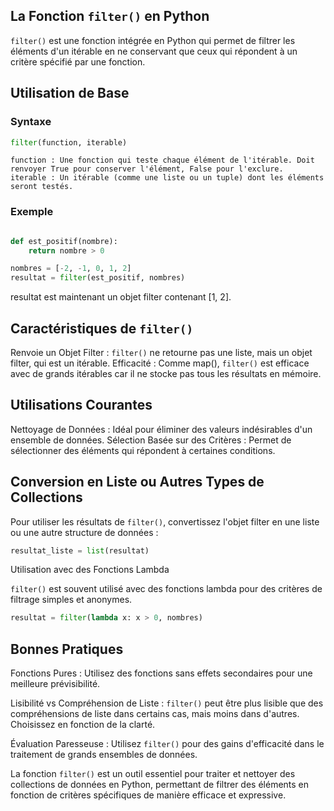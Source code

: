 ## La Fonction ```filter()``` en Python

```filter()``` est une fonction intégrée en Python qui permet de filtrer les éléments d'un itérable en ne conservant que ceux qui répondent à un critère spécifié par une fonction.

## Utilisation de Base

### Syntaxe
```python
filter(function, iterable)
```

    function : Une fonction qui teste chaque élément de l'itérable. Doit renvoyer True pour conserver l'élément, False pour l'exclure.
    iterable : Un itérable (comme une liste ou un tuple) dont les éléments seront testés.

### Exemple

```python

def est_positif(nombre):
    return nombre > 0

nombres = [-2, -1, 0, 1, 2]
resultat = filter(est_positif, nombres)
```

resultat est maintenant un objet filter contenant [1, 2].

## Caractéristiques de ```filter()```

Renvoie un Objet Filter : ```filter()``` ne retourne pas une liste, mais un objet filter, qui est un itérable.
Efficacité : Comme map(), ```filter()``` est efficace avec de grands itérables car il ne stocke pas tous les résultats en mémoire.

## Utilisations Courantes

Nettoyage de Données : Idéal pour éliminer des valeurs indésirables d'un ensemble de données.
Sélection Basée sur des Critères : Permet de sélectionner des éléments qui répondent à certaines conditions.

## Conversion en Liste ou Autres Types de Collections

Pour utiliser les résultats de ```filter()```, convertissez l'objet filter en une liste ou une autre structure de données :

```python
resultat_liste = list(resultat)
```

Utilisation avec des Fonctions Lambda

```filter()``` est souvent utilisé avec des fonctions lambda pour des critères de filtrage simples et anonymes.

```python
resultat = filter(lambda x: x > 0, nombres)
```

## Bonnes Pratiques

Fonctions Pures : Utilisez des fonctions sans effets secondaires pour une meilleure prévisibilité.

Lisibilité vs Compréhension de Liste : ```filter()``` peut être plus lisible que des compréhensions de liste dans certains cas, mais moins dans d'autres. Choisissez en fonction de la clarté.

Évaluation Paresseuse : Utilisez ```filter()``` pour des gains d'efficacité dans le traitement de grands ensembles de données.

La fonction ```filter()``` est un outil essentiel pour traiter et nettoyer des collections de données en Python, permettant de filtrer des éléments en fonction de critères spécifiques de manière efficace et expressive.